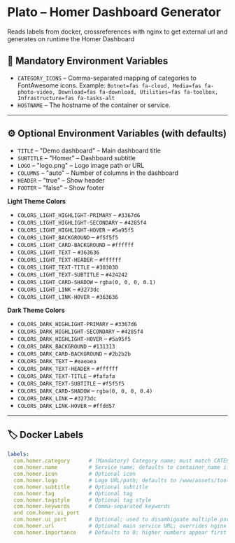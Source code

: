 # Plato – Homer Dashboard Generator

Reads labels from docker, crossreferences with nginx to get external url and
generates on runtime the Homer Dashboard

## 🌟 Mandatory Environment Variables

- `CATEGORY_ICONS` – Comma-separated mapping of categories to FontAwesome icons. Example: `Botnet=fas fa-cloud, Media=fas fa-photo-video, Download=fas fa-download, Utilities=fas fa-toolbox, Infrastructure=fas fa-tasks-alt`
- `HOSTNAME` – The hostname of the container or service.

---

## ⚙️ Optional Environment Variables (with defaults)

- `TITLE` – "Demo dashboard" – Main dashboard title
- `SUBTITLE` – "Homer" – Dashboard subtitle
- `LOGO` – "logo.png" – Logo image path or URL
- `COLUMNS` – "auto" – Number of columns in the dashboard
- `HEADER` – "true" – Show header
- `FOOTER` – "false" – Show footer

**Light Theme Colors**

- `COLORS_LIGHT_HIGHLIGHT-PRIMARY` – `#3367d6`
- `COLORS_LIGHT_HIGHLIGHT-SECONDARY` – `#4285f4`
- `COLORS_LIGHT_HIGHLIGHT-HOVER` – `#5a95f5`
- `COLORS_LIGHT_BACKGROUND` – `#f5f5f5`
- `COLORS_LIGHT_CARD-BACKGROUND` – `#ffffff`
- `COLORS_LIGHT_TEXT` – `#363636`
- `COLORS_LIGHT_TEXT-HEADER` – `#ffffff`
- `COLORS_LIGHT_TEXT-TITLE` – `#303030`
- `COLORS_LIGHT_TEXT-SUBTITLE` – `#424242`
- `COLORS_LIGHT_CARD-SHADOW` – `rgba(0, 0, 0, 0.1)`
- `COLORS_LIGHT_LINK` – `#3273dc`
- `COLORS_LIGHT_LINK-HOVER` – `#363636`

**Dark Theme Colors**

- `COLORS_DARK_HIGHLIGHT-PRIMARY` – `#3367d6`
- `COLORS_DARK_HIGHLIGHT-SECONDARY` – `#4285f4`
- `COLORS_DARK_HIGHLIGHT-HOVER` – `#5a95f5`
- `COLORS_DARK_BACKGROUND` – `#131313`
- `COLORS_DARK_CARD-BACKGROUND` – `#2b2b2b`
- `COLORS_DARK_TEXT` – `#eaeaea`
- `COLORS_DARK_TEXT-HEADER` – `#ffffff`
- `COLORS_DARK_TEXT-TITLE` – `#fafafa`
- `COLORS_DARK_TEXT-SUBTITLE` – `#f5f5f5`
- `COLORS_DARK_CARD-SHADOW` – `rgba(0, 0, 0, 0.4)`
- `COLORS_DARK_LINK` – `#3273dc`
- `COLORS_DARK_LINK-HOVER` – `#ffdd57`

---

## 🏷 Docker Labels

```yaml
labels:
  com.homer.category      # (Mandatory) Category name; must match CATEGORY_ICONS
  com.homer.name          # Service name; defaults to container_name if not provided
  com.homer.icon          # Optional icon
  com.homer.logo          # Logo URL/path; defaults to /www/assets/tools/{name}.png if not provided and com.homer.icon not set
  com.homer.subtitle      # Optional subtitle
  com.homer.tag           # Optional tag
  com.homer.tagstyle      # Optional tag style
  com.homer.keywords      # Comma-separated keywords
  and com.homer.ui_port
  com.homer.ui_port       # Optional; used to disambiguate multiple ports or host-mounted containers
  com.homer.url           # Optional main service URL; overrides nginx search
  com.homer.importance    # Defaults to 0; higher numbers appear first in the category
```
